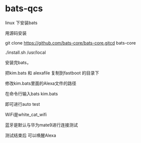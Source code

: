 # bats-qcs
linux 下安装bats

用源码安装


git clone https://github.com/bats-core/bats-core.gitcd bats-core

./install.sh /usr/local


安装完bats，

把kim.bats 和 alexafile 复制到fastboot 的目录下

修改kim.bats里面的Alexa文件的路径

在命令行输入bats kim.bats

即可进行auto test



WiFi是white_cat_wifi

蓝牙是默认与华为mate9进行连接测试

测试结束后 可以唤醒Alexa 
